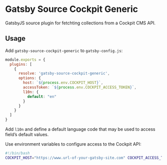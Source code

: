 
# Gatsby Source Cockpit Generic #

GatsbyJS source plugin for fetchting collections from a Cockpit CMS API.


## Usage #

Add `gatsby-source-cockpit-generic` to `gatsby-config.js`:

```javascript
module.exports = {
  plugins: [
    {
      resolve: 'gatsby-source-cockpit-generic',
      options: {
        host: `${process.env.COCKPIT_HOST}`,
        accessToken: `${process.env.COCKPIT_ACCESS_TOKEN}`,
        l10n: {
          default: "en"
        }
      }
    }
  ]
}
```

Add `l10n` and define a default language code that may be used to access field’s default values.

Use environment variables to configure access to the Cockpit API:

```bash
#!/bin/bash
COCKPIT_HOST="https://www.url-of-your-gatsby-site.com" COCKPIT_ACCESS_TOKEN="[access token as configured in Cockpit]" gatsby develop
```
